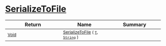 # [SerializeToFile](./NetCoreSerializationHelper-100664085.md)



| Return | Name | Summary | 
| --- | --- | --- | 
| <sub>[Void](https://docs.microsoft.com/en-us/dotnet/api/System.Void)</sub><img width=200/>| <sub>[SerializeToFile](./NetCoreSerializationHelper-100664085.md) ( [`T`](./NetCoreSerializationHelper-100664085.md), [`String`](https://docs.microsoft.com/en-us/dotnet/api/System.String) )</sub>| <sub></sub><img width=200/>| <br>


